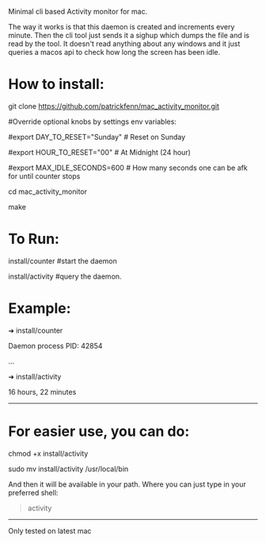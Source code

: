 Minimal cli based Activity monitor for mac.

The way it works is that this daemon is created and increments every minute. Then the cli tool just sends it a sighup which dumps the file and is read by the tool. It doesn't read anything about any windows and it just queries a macos api to check how long the screen has been idle.


# How to install:

git clone https://github.com/patrickfenn/mac_activity_monitor.git

#Override optional knobs by settings env variables:

#export DAY_TO_RESET="Sunday" # Reset on Sunday

#export HOUR_TO_RESET="00" # At Midnight (24 hour)

#export MAX_IDLE_SECONDS=600 # How many seconds one can be afk for until counter stops

cd mac_activity_monitor

make

# To Run:


install/counter #start the daemon

install/activity #query the daemon.

# Example:

➜  install/counter

Daemon process PID: 42854

...

➜  install/activity

16 hours, 22 minutes

---

# For easier use, you can do:

chmod +x install/activity

sudo mv install/activity /usr/local/bin

And then it will be available in your path. Where you can just type in your preferred shell:

> activity

---

Only tested on latest mac
